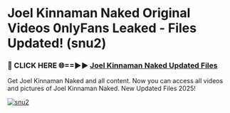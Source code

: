# Joel Kinnaman Naked Original Videos 0nlyFans Leaked - Files Updated! (snu2)

<h3>🔴 CLICK HERE 🌐==►► <a href="https://tinyurl.com/yckcrads" rel="nofollow">Joel Kinnaman Naked Updated Files</a></h3>

Get Joel Kinnaman Naked and all content. Now you can access all videos and pictures of Joel Kinnaman Naked. New Updated Files 2025!

[![snu2](https://i.imgur.com/hpKpOFt.gif)](https://tinyurl.com/yckcrads)
